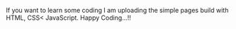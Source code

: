 If you want to learn some coding I am uploading the simple pages build with HTML, CSS< JavaScript.
Happy Coding...!!
